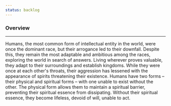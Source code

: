 ```yaml
---
status: backlog
---
```

### Overview
---
Humans, the most common form of intellectual entity in the world, were once the dominant race, but their arrogance led to their downfall. Despite this, they remain the most adaptable and ambitious among the races, exploring the world in search of answers. Living wherever proves valuable, they adapt to their surroundings and establish kingdoms. While they were once at each other's throats, their aggression has lessened with the appearance of spirits threatening their existence. Humans have two forms – their physical and spiritual forms – with one unable to exist without the other. The physical form allows them to maintain a spiritual barrier, preventing their spiritual essence from dissipating. Without their spiritual essence, they become lifeless, devoid of will, unable to act.